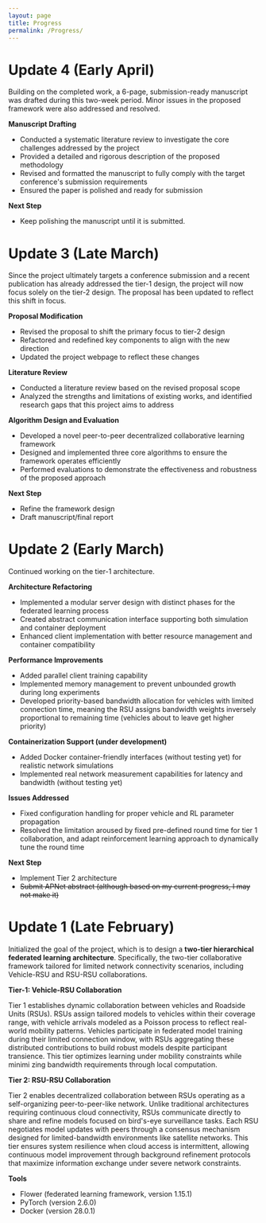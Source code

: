 ```yaml
---
layout: page
title: Progress
permalink: /Progress/
---
```


# Update 4 (Early April)
Building on the completed work, a 6-page, submission-ready manuscript was drafted during this two-week period. Minor issues in the proposed framework were also addressed and resolved.

**Manuscript Drafting**
- Conducted a systematic literature review to investigate the core challenges addressed by the project
- Provided a detailed and rigorous description of the proposed methodology
- Revised and formatted the manuscript to fully comply with the target conference's submission requirements
- Ensured the paper is polished and ready for submission

**Next Step**
- Keep polishing the manuscript until it is submitted.

# Update 3 (Late March)

Since the project ultimately targets a conference submission and a recent publication has already addressed the tier-1 design, the project will now focus solely on the tier-2 design. The proposal has been updated to reflect this shift in focus.

**Proposal Modification**
- Revised the proposal to shift the primary focus to tier-2 design
- Refactored and redefined key components to align with the new direction
- Updated the project webpage to reflect these changes

**Literature Review**
- Conducted a literature review based on the revised proposal scope
- Analyzed the strengths and limitations of existing works, and identified research gaps that this project aims to address

**Algorithm Design and Evaluation**
- Developed a novel peer-to-peer decentralized collaborative learning framework
- Designed and implemented three core algorithms to ensure the framework operates efficiently
- Performed evaluations to demonstrate the effectiveness and robustness of the proposed approach

**Next Step**
- Refine the framework design
- Draft manuscript/final report


# Update 2 (Early March)
Continued working on the tier-1 architecture. 

**Architecture Refactoring**
- Implemented a modular server design with distinct phases for the federated learning process
- Created abstract communication interface supporting both simulation and container deployment
- Enhanced client implementation with better resource management and container compatibility 

**Performance Improvements**
- Added parallel client training capability
- Implemented memory management to prevent unbounded growth during long experiments
- Developed priority-based bandwidth allocation for vehicles with limited connection time, meaning the RSU assigns bandwidth weights inversely proportional to remaining time (vehicles about to leave get higher priority) 

**Containerization Support (under development)**
- Added Docker container-friendly interfaces (without testing yet) for realistic network simulations
- Implemented real network measurement capabilities for latency and bandwidth (without testing yet)

**Issues Addressed**
- Fixed configuration handling for proper vehicle and RL parameter propagation
- Resolved the limitation aroused by fixed pre-defined round time for tier 1 collaboration, and adapt reinforcement learning approach to dynamically tune the round time

**Next Step**
- Implement Tier 2 architecture
- ~~Submit APNet abstract (although based on my current progress, I may not make it)~~


# Update 1 (Late February)

Initialized the goal of the project, which is to design a **two-tier hierarchical federated learning architecture**. Specifically, the two-tier collaborative framework tailored for limited network connectivity scenarios, including Vehicle-RSU and RSU-RSU collaborations.

**Tier-1: Vehicle-RSU Collaboration**

Tier 1 establishes dynamic collaboration between vehicles and Roadside Units (RSUs). RSUs assign tailored models to vehicles within their coverage range, with vehicle arrivals modeled as a Poisson process to reflect real-world mobility patterns. Vehicles participate in federated model training during their limited connection window, with RSUs aggregating these distributed contributions to build robust models despite participant transience. This tier optimizes learning under mobility constraints while minimi zing bandwidth requirements through local computation.

**Tier 2: RSU-RSU Collaboration**

Tier 2 enables decentralized collaboration between RSUs operating as a self-organizing peer-to-peer-like network. Unlike traditional architectures requiring continuous cloud connectivity, RSUs communicate directly to share and refine models focused on bird's-eye surveillance tasks. Each RSU negotiates model updates with peers through a consensus mechanism designed for limited-bandwidth environments like satellite networks. This tier ensures system resilience when cloud access is intermittent, allowing continuous model improvement through background refinement protocols that maximize information exchange under severe network constraints.

**Tools**
- Flower (federated learning framework, version 1.15.1) 
- PyTorch (version 2.6.0) 
- Docker (version 28.0.1)